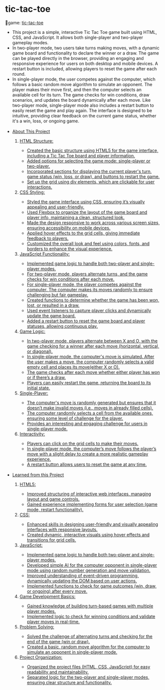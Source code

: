 # tic-tac-toe
🔗game: [tic-tac-toe](https://digi-tic-tac-toe.netlify.app/)
<br>
<ul type="disc">
        <li>This project is a simple, interactive Tic Tac Toe game built using HTML, CSS, and JavaScript. It allows both single-player and two-player gameplay modes.</li>
        <li>In two-player mode, two users take turns making moves, with a dynamic game board and functionality to declare the winner or a draw. The game can be played directly in the browser, providing an engaging and responsive experience for users on both desktop and mobile devices. A restart button is included, allowing players to reset the game after each round.</li>
        <li>In single-player mode, the user competes against the computer, which follows a basic random move algorithm to simulate an opponent. The player makes their move first, and then the computer selects an available cell for its turn. The game checks for win conditions, draw scenarios, and updates the board dynamically after each move. Like two-player mode, single-player mode also includes a restart button to easily reset the game and play again. The interface is designed to be intuitive, providing clear feedback on the current game status, whether it's a win, loss, or ongoing game.</li>
        <br>
        <li><u>About This Project<u></li>
        <ol type="1">
            <li>HTML Structure:</li>
            <ul type="circle">
                <li>Created the basic structure using HTML5 for the game interface, including a Tic Tac Toe board and player information.</li>
                <li>Added options for selecting the game mode: single-player or two-player.</li>
                <li>Incorporated sections for displaying the current player's turn, game status (win, loss, or draw), and buttons to restart the game.</li>
                <li>Set up the grid using div elements, which are clickable for user interactions.</li>
            </ul>
            <li>CSS Styling:</li>
            <ul type="circle">
                <li>Styled the game interface using CSS, ensuring it’s visually appealing and user-friendly.</li>
                <li>Used Flexbox to organize the layout of the game board and player info, maintaining a clean, structured look.</li>
                <li>Made the design responsive to work across various screen sizes, ensuring accessibility on mobile devices.</li>
                <li>Applied hover effects to the grid cells, giving immediate feedback to players.</li>
                <li>Customized the overall look and feel using colors, fonts, and borders to enhance the visual experience.</li>
            </ul>
            <li>JavaScript Functionality:</li>
            <ul type="circle">
                <li>Implemented game logic to handle both two-player and single-player modes.</li>
                <li>For two-player mode, players alternate turns, and the game checks for win conditions after each move.</li>
                <li>For single-player mode, the player competes against the computer. The computer makes its moves randomly to ensure challenging but fair gameplay.</li>
                <li>Created functions to determine whether the game has been won, lost, or resulted in a draw.</li>
                <li>Used event listeners to capture player clicks and dynamically update the game board.</li>
                <li>Added a restart button to reset the game board and player statuses, allowing continuous play.</li>
            </ul>
            <li>Game Logic:</li>
            <ul type="circle">
                <li>In two-player mode, players alternate between X and O, with the game checking for a winner after each move (horizontal, vertical, or diagonal).</li>
                <li>In single-player mode, the computer's move is simulated. After the user makes a move, the computer randomly selects a valid empty cell and places its move(either X or O).</li>
                <li>The game checks after each move whether either player has won or if there’s a draw.</li>
                <li>Players can easily restart the game, returning the board to its initial state.</li>
            </ul>
            <li>Single-Player:</li>
            <ul type="circle">
                <li>The computer's move is randomly generated but ensures that it doesn’t make invalid moves (i.e., moves in already filled cells).</li>
                <li>The computer randomly selects a cell from the available ones, ensuring some level of challenge for the player.</li>
                <li>Provides an interesting and engaging challenge for users in single-player mode.</li>
            </ul>
            <li>Interactivity:</li>
            <ul type="circle">
                <li>Players can click on the grid cells to make their moves.</li>
                <li>In single-player mode, the computer’s move follows the player’s move with a slight delay to create a more realistic gameplay experience.</li>
                <li>A restart button allows users to reset the game at any time.</li>
            </ul>
        </ol>
        <br>
        <li><u>Learned from this Project</u></li>
        <ol type="1">
            <li>HTML5:</li>
            <ul type="circle">
                <li>Improved structuring of interactive web interfaces, managing layout and game controls.</li>
                <li>Gained experience implementing forms for user selection (game mode, restart functionality).</li>
            </ul>
            <li>CSS:</li>
            <ul type="circle">
                <li>Enhanced skills in designing user-friendly and visually appealing interfaces with responsive layouts.</li>
                <li>Created dynamic, interactive visuals using hover effects and transitions for grid cells.</li>
            </ul>
            <li>JavaScript:</li>
            <ul type="circle">
                <li>Implemented game logic to handle both two-player and single-player modes.</li>
                <li>Developed simple AI for the computer opponent in single-player mode using random number generation and move validation.</li>
                <li>Improved understanding of event-driven programming, dynamically updating the DOM based on user actions.</li>
                <li>Implemented functions to check for game outcomes (win, draw, or ongoing) after every move.</li>
            </ul>
            <li>Game Development Basics:</li>
            <ul type="circle">
                <li>Gained knowledge of building turn-based games with multiple player modes.</li>
                <li>Implemented logic to check for winning conditions and validate player moves in real-time.</li>
            </ul>
            <li>Problem Solving:</li>
            <ul type="circle">
                <li>Solved the challenge of alternating turns and checking for the end of the game (win or draw).</li>
                <li>Created a basic, random move algorithm for the computer to simulate an opponent in single-player mode.</li>
            </ul>
            <li>Project Organization:</li>
            <ul type="circle">
                <li>Organized the project files (HTML, CSS, JavaScript) for easy readability and maintainability.</li>
                <li>Separated logic for the two-player and single-player modes, ensuring clear structure and functionality.</li>
            </ul>
        </ol>
    </ul>